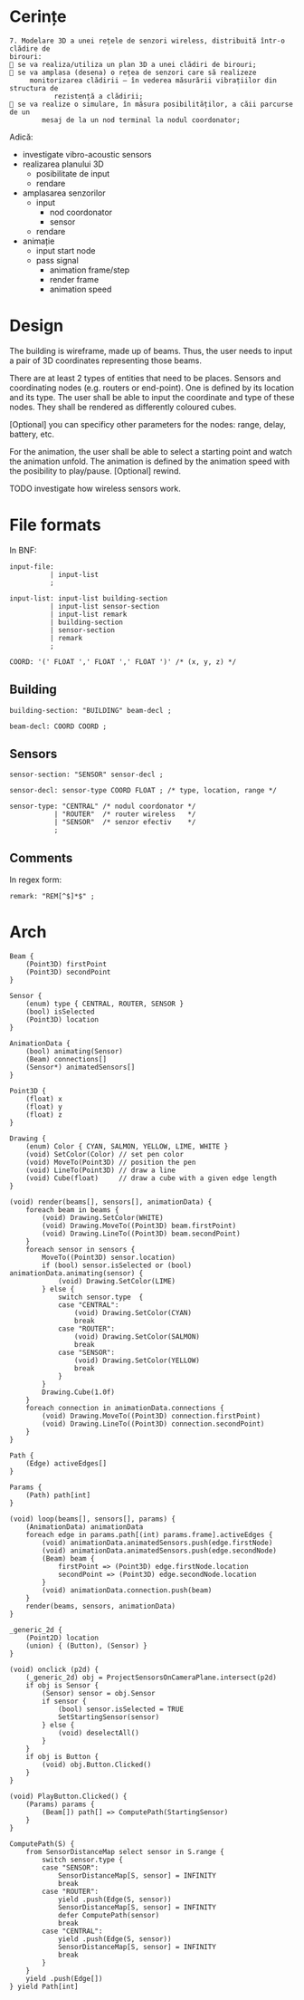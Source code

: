 Cerințe
=======

```no-highlight
7. Modelare 3D a unei rețele de senzori wireless, distribuită într-o clădire de
birouri:
 se va realiza/utiliza un plan 3D a unei clădiri de birouri;
 se va amplasa (desena) o rețea de senzori care să realizeze
     monitorizarea clădirii – în vederea măsurării vibrațiilor din structura de
           rezistență a clădirii;
 se va realize o simulare, în măsura posibilităților, a căii parcurse de un
        mesaj de la un nod terminal la nodul coordonator;
```

Adică:
* investigate vibro-acoustic sensors
* realizarea planului 3D
  - posibilitate de input
  - rendare
* amplasarea senzorilor
  - input
    + nod coordonator
    + sensor
  - rendare
* animație
  - input start node
  - pass signal
    + animation frame/step
    + render frame
    + animation speed

Design
======

The building is wireframe, made up of beams. Thus, the user needs to input a pair of 3D coordinates representing those beams.

There are at least 2 types of entities that need to be places. Sensors and coordinating nodes (e.g. routers or end-point). One is defined by its location and its type. The user shall be able to input the coordinate and type of these nodes. They shall be rendered as differently coloured cubes.

[Optional] you can specificy other parameters for the nodes: range, delay, battery, etc.

For the animation, the user shall be able to select a starting point and watch the animation unfold. The animation is defined by the animation speed with the posibility to play/pause. [Optional] rewind.

TODO investigate how wireless sensors work.

File formats
============

In BNF:

```
input-file:
          | input-list
          ;

input-list: input-list building-section
          | input-list sensor-section
          | input-list remark
          | building-section
          | sensor-section
          | remark
          ;

COORD: '(' FLOAT ',' FLOAT ',' FLOAT ')' /* (x, y, z) */
```

Building
--------

```
building-section: "BUILDING" beam-decl ;

beam-decl: COORD COORD ;
```

Sensors
-------

```
sensor-section: "SENSOR" sensor-decl ;

sensor-decl: sensor-type COORD FLOAT ; /* type, location, range */

sensor-type: "CENTRAL" /* nodul coordonator */
           | "ROUTER"  /* router wireless   */
           | "SENSOR"  /* senzor efectiv    */
           ;
```

Comments
--------

In regex form:

```
remark: "REM[^$]*$" ;
```

Arch
====

```
Beam {
    (Point3D) firstPoint
    (Point3D) secondPoint
}

Sensor {
    (enum) type { CENTRAL, ROUTER, SENSOR }
    (bool) isSelected
    (Point3D) location
}

AnimationData {
    (bool) animating(Sensor)
    (Beam) connections[]
    (Sensor*) animatedSensors[]
}

Point3D {
    (float) x
    (float) y
    (float) z
}

Drawing {
    (enum) Color { CYAN, SALMON, YELLOW, LIME, WHITE }
    (void) SetColor(Color) // set pen color
    (void) MoveTo(Point3D) // position the pen
    (void) LineTo(Point3D) // draw a line
    (void) Cube(float)     // draw a cube with a given edge length
}

(void) render(beams[], sensors[], animationData) {
    foreach beam in beams {
        (void) Drawing.SetColor(WHITE)
        (void) Drawing.MoveTo((Point3D) beam.firstPoint)
        (void) Drawing.LineTo((Point3D) beam.secondPoint)
    }
    foreach sensor in sensors {
        MoveTo((Point3D) sensor.location)
        if (bool) sensor.isSelected or (bool) animationData.animating(sensor) {
            (void) Drawing.SetColor(LIME)
        } else {
            switch sensor.type  {
            case "CENTRAL":
                (void) Drawing.SetColor(CYAN)
                break
            case "ROUTER":
                (void) Drawing.SetColor(SALMON)
                break
            case "SENSOR":
                (void) Drawing.SetColor(YELLOW)
                break
            }
        }
        Drawing.Cube(1.0f)
    }
    foreach connection in animationData.connections {
        (void) Drawing.MoveTo((Point3D) connection.firstPoint)
        (void) Drawing.LineTo((Point3D) connection.secondPoint)
    }
}

Path {
    (Edge) activeEdges[]
}

Params {
    (Path) path[int]
}

(void) loop(beams[], sensors[], params) {
    (AnimationData) animationData
    foreach edge in params.path[(int) params.frame].activeEdges {
        (void) animationData.animatedSensors.push(edge.firstNode)
        (void) animationData.animatedSensors.push(edge.secondNode)
        (Beam) beam {
            firstPoint => (Point3D) edge.firstNode.location
            secondPoint => (Point3D) edge.secondNode.location
        }
        (void) animationData.connection.push(beam)
    }
    render(beams, sensors, animationData)
}

_generic_2d {
    (Point2D) location
    (union) { (Button), (Sensor) }
}

(void) onclick (p2d) {
    (_generic_2d) obj = ProjectSensorsOnCameraPlane.intersect(p2d)
    if obj is Sensor {
        (Sensor) sensor = obj.Sensor
        if sensor {
            (bool) sensor.isSelected = TRUE
            SetStartingSensor(sensor)
        } else {
            (void) deselectAll()
        }
    }
    if obj is Button {
        (void) obj.Button.Clicked()
    }
}

(void) PlayButton.Clicked() {
    (Params) params {
        (Beam[]) path[] => ComputePath(StartingSensor)
    }
}

ComputePath(S) {
    from SensorDistanceMap select sensor in S.range {
        switch sensor.type {
        case "SENSOR":
            SensorDistanceMap[S, sensor] = INFINITY
            break
        case "ROUTER":
            yield .push(Edge(S, sensor))
            SensorDistanceMap[S, sensor] = INFINITY
            defer ComputePath(sensor)
            break
        case "CENTRAL":
            yield .push(Edge(S, sensor))
            SensorDistanceMap[S, sensor] = INFINITY
            break
        }
    }
    yield .push(Edge[])
} yield Path[int]
```
